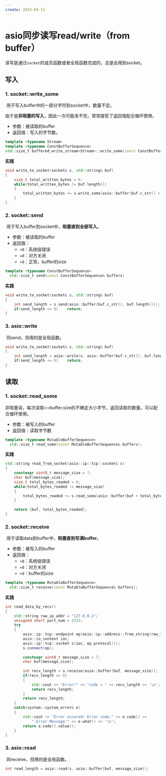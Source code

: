 ```yaml
---
create: 2024-04-11
---
```

# asio同步读写read/write（from buffer）

​	读写是通过`socket`的成员函数或者全局函数完成的，总是会用到socket。

## 写入

### 1. socket::write_some

​	用于写入buffer中的一部分字符到socket中，数量不定。

​	由于是**非阻塞的写入**，因此一次可能发不完，常常接受了返回值配合循环使用。

* 参数：被读取的buffer
* 返回值：写入的字节数。

```C++
template <typename Stream>
template <typename ConstBufferSequence>
std::size_t buffered_write_stream<Stream>::write_some(const ConstBufferSequence& buffers);
```

**实践**

```C++
void write_to_socket(socket& s, std::string& buf)
{
    size_t total_written_bytes = 0;
    while(total_written_bytes != buf.length())
    {
        total_written_bytes += s.write_some(asio::buffer(buf.c_str() + total_written_bytes, buf.length() - total_written_bytes));
    }
}
```

### 2. socket::send

​	用于写入buffer到socket中，**阻塞直到全部写入**。

* 参数：被读取的buffer
* 返回值：
  * `<0`：系统级错误
  * `=0`：对方关闭
  * `>0`：正常，buffer的size

```C++
template <typename ConstBufferSequence>
  std::size_t send(const ConstBufferSequence& buffers)
```

**实践**

```C++
void write_to_socket(socket& s, std::string& buf)
{
    int send_length = s.send(asio::buffer(buf.c_str(), buf.length()));
    if(send_length <= 0)	return;
}
```

### 3. asio::write

​	同send，但用的是全局函数。

```C++
void write_to_socket(socket& s, std::string& buf)
{
    int send_length = asio::write(s, asio::buffer(buf.c_str(), buf.length()));
    if(send_length <= 0)	return;
}
```

## 读取

### 1.  socket::read_some

​	非阻塞读，每次读取<=buffer.size的不确定大小字节，返回读取的数量。可以配合循环使用。

* 参数：被写入的buffer
* 返回值：读取字节数

```C++
template <typename MutableBufferSequence>
  std::size_t read_some(const MutableBufferSequence& buffers);
```

**实践**

```C++
std::string read_from_socket(asio::ip::tcp::socket& s)
{
    constexpr uint8_t message_size = 7;
    char buf[message_size];
    size_t total_bytes_readed = 0;
    while(total_bytes_readed != message_size)
    {
        total_bytes_readed += s.read_some(asio::buffer(buf + total_bytes_readed, message_size - total_bytes_readed));
    }
    
    return {buf, total_bytes_readed};
}
```

### 2. socket::receive

​	用于读取data到buffer中，**阻塞直到写满buffer**。

* 参数：被写入的buffer
* 返回值：
  * `<0`：系统级错误
  * `=0`：对方关闭
  * `>0`：buffer的size

```C++
template <typename MutableBufferSequence>
  std::size_t receive(const MutableBufferSequence& buffers);
```

**实践**

```C++
int read_data_by_recv()
{
    std::string raw_ip_addr = "127.0.0.1";
    unsigned short port_num = 3333;
    try
    {
        asio::ip::tcp::endpoint ep(asio::ip::address::from_string(raw_ip_addr), port_num);
        asio::io_context ioc;
        asio::ip::tcp::socket s(ioc, ep.protocal());
        s.connect(ep);
        
        constexpr uint8_t message_size = 7;
    	char buf[message_size];
        
        int recv_length = s.receive(asio::buffer(buf, message_size));
        if(recv_length <= 0)
        {
            std::cout << "Error!" << "code = " << recv_length << '\n';
            return recv_length;
        }
        return recv_length;
    }
    catch(system::system_error& e)
    {
        std::cout << "Error occured! Error code:" << e.code() <<
            ".Error Message:" << e.what() << '\n';
        return e.code().value();
	}
}
```

### 3. asio::read

​	同receive，但用的是全局函数。

```C++
int read_length = asio::read(s, asio::buffer(buf, message_size));
```

